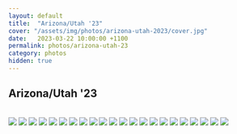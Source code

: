 ```yaml
---
layout: default
title:  "Arizona/Utah '23"
cover: "/assets/img/photos/arizona-utah-2023/cover.jpg"
date:   2023-03-22 10:00:00 +1100
permalink: photos/arizona-utah-23
category: photos
hidden: true
---
```


## Arizona/Utah '23

<br>

<div class="photo-gallery">
  <img src="/assets/img/photos/arizona-utah-2023/1.jpg">
  <img src="/assets/img/photos/arizona-utah-2023/2.jpg">
  <img src="/assets/img/photos/arizona-utah-2023/3.jpg">
  <img src="/assets/img/photos/arizona-utah-2023/4.jpg">
  <img src="/assets/img/photos/arizona-utah-2023/5.jpg">
  <img src="/assets/img/photos/arizona-utah-2023/6.jpg">
  <img src="/assets/img/photos/arizona-utah-2023/7.jpg">
  <img src="/assets/img/photos/arizona-utah-2023/8.jpg">
  <img src="/assets/img/photos/arizona-utah-2023/9.jpg">
  <img src="/assets/img/photos/arizona-utah-2023/10.jpg">
  <img src="/assets/img/photos/arizona-utah-2023/11.jpg">
  <img src="/assets/img/photos/arizona-utah-2023/12.jpg">
  <img src="/assets/img/photos/arizona-utah-2023/13.jpg">
  <img src="/assets/img/photos/arizona-utah-2023/14.jpg">
  <img src="/assets/img/photos/arizona-utah-2023/15.jpg">
  <img src="/assets/img/photos/arizona-utah-2023/16.jpg">
  <img src="/assets/img/photos/arizona-utah-2023/17.jpg">
  <img src="/assets/img/photos/arizona-utah-2023/18.jpg">
  <img src="/assets/img/photos/arizona-utah-2023/19.jpg">
  <img src="/assets/img/photos/arizona-utah-2023/20.jpg">
  <img src="/assets/img/photos/arizona-utah-2023/21.jpg">
  <img src="/assets/img/photos/arizona-utah-2023/22.jpg">
</div>
